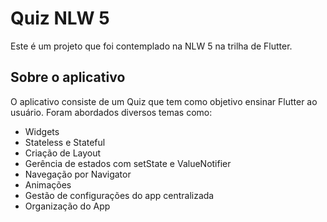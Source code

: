 # Quiz NLW 5

Este é um projeto que foi contemplado na NLW 5 na trilha de Flutter.

## Sobre o aplicativo

O aplicativo consiste de um Quiz que tem como objetivo ensinar Flutter ao usuário. Foram abordados diversos temas como: 
- Widgets
- Stateless e Stateful
- Criação de Layout
- Gerência de estados com setState e ValueNotifier
- Navegação por Navigator
- Animações
- Gestão de configurações do app centralizada
- Organização do App